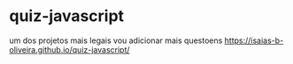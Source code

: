 # quiz-javascript
um dos projetos mais legais vou adicionar mais questoens 
https://isaias-b-oliveira.github.io/quiz-javascript/
